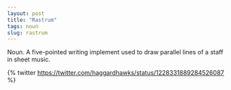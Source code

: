 ```yaml
---
layout: post
title: "Rastrum"
tags: noun
slug: rastrum
---
```

Noun. A five-pointed writing implement used to draw parallel lines of a staff in sheet music.

{% twitter https://twitter.com/haggardhawks/status/1228331889284526087 %}
